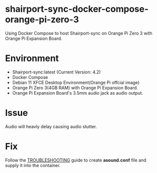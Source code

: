 # shairport-sync-docker-compose-orange-pi-zero-3
Using Docker Compose to host Shairport-sync on Orange Pi Zero 3 with Orange Pi Expansion Board.

# Environment
- Shairport-sync:latest (Current Version: 4.2)
- Docker Compose
- Debian 11 XFCE Desktop Environment(Orange Pi offcial image)
- Orange Pi Zero 3(4GB RAM) with Orange Pi Expansion Board.
- Orange Pi Expansion Board's 3.5mm audio jack as audio output.

# Issue
Audio will heavly delay causing audio stutter.

# Fix
Follow the [TROUBLESHOOTING](https://github.com/mikebrady/shairport-sync/blob/master/TROUBLESHOOTING.md#stuttering-audio-on-certain-usb-dacs-such-as-the-creative-soundblaster-mp3) guide to create **asound.conf** file and supply it into the container.
